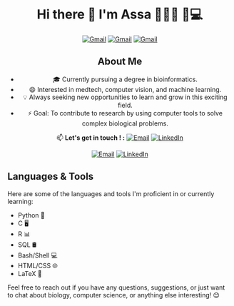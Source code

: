 <div align="center">

# Hi there 👋 I'm Assa 👩🏿‍🎓 🧬💻

[![Gmail](https://img.shields.io/badge/-Gmail-red?style=flat-square&logo=gmail&logoColor=white)](mailto:your_email@gmail.com)
[![Gmail](https://img.shields.io/badge/-Gmail-red?style=for-the-badge&logo=gmail&logoColor=white)](mailto:your_email@gmail.com)
[![Gmail](https://img.shields.io/badge/-Gmail-red?style=plastic&logo=gmail&logoColor=white)](mailto:your_email@gmail.com)

## About Me

- 🎓 Currently pursuing a degree in bioinformatics.
- 😄 Interested in medtech, computer vision, and machine learning.
- 💡 Always seeking new opportunities to learn and grow in this exciting field.
- ⚡ Goal: To contribute to research by using computer tools to solve complex biological problems.

📫 **Let's get in touch ! :** 
[![Email](https://img.shields.io/badge/-Email-red?style=flat-square&logo=gmail)](mailto:assadiabirapro@gmail.com)
[![LinkedIn](https://img.shields.io/badge/-LinkedIn-blue?style=flat-square&logo=linkedin&logoColor=white)](https://www.linkedin.com/in/assadiabira/)

</div>

<div align="center">

[![Email](https://img.shields.io/badge/-Email-red?style=flat-square&logo=gmail)](mailto:assadiabirapro@gmail.com)
[![LinkedIn](https://img.shields.io/badge/-LinkedIn-blue?style=flat-square&logo=linkedin&logoColor=white)](https://www.linkedin.com/in/assadiabira/)
</div>

## Languages & Tools

Here are some of the languages and tools I'm proficient in or currently learning:

- Python 🐍
- C 🖥️
- R 📊
- SQL 🛢️
- Bash/Shell 💻
- HTML/CSS 🌐
- LaTeX 📝 

Feel free to reach out if you have any questions, suggestions, or just want to chat about biology, computer science, or anything else interesting! 😊

